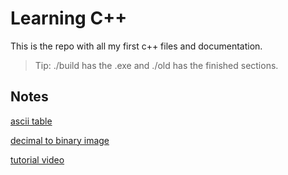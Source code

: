 # Learning C++

This is the repo with all my first c++ files and documentation.

> Tip: ./build has the .exe and ./old has the finished sections.

## Notes

[ascii table](https://github.com/SuperNinjaCat5/first_cpp_projects_repo/blob/main/ascii_table.png)

[decimal to binary image](https://github.com/SuperNinjaCat5/first_cpp_projects_repo/blob/main/decimal_to_binary.png)

[tutorial video](https://www.youtube.com/watch?v=-TkoO8Z07hI)